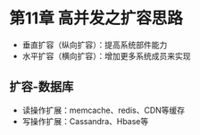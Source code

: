 # 第11章 高并发之扩容思路

* 垂直扩容（纵向扩容）：提高系统部件能力
* 水平扩容（横向扩容）：增加更多系统成员来实现

## 扩容-数据库

* 读操作扩展：memcache、redis、CDN等缓存
* 写操作扩展：Cassandra、Hbase等

